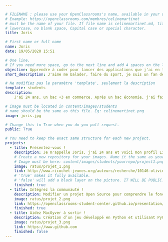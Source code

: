 ```yaml
---

# FILENAME : please use your OpenClassrooms's name, available in your url.
# Example: https://openclassrooms.com/membres/celinemartinet
# must be the name of your file. If file name is celinemartinet.md, title is celinemartinet.
# lowercase, no blank space, Capital case or special character.
title: Joris

# First name or full name
name: Joris
date: 19/05/2020 15:51

# One line.
# If you need more space, go to the next line and add 4 spaces on the left, as in 'description'.
objective: Apprendre à coder pour lancer des applications que j'ai en tête depuis des années.
short_description: J'aime me balader, faire du sport, je suis un fan de moto et de voiture de sport et pendant mon temps perdu j'aime toucher aux ordinateurs et toujours avoir de nouvelles idées en tête pour faire avancer ce monde. 

# Ne modifiez pas le paramètre 'template', seulement la description
template: students
description:
    J'ai 24 ans, un bac +3 en commerce. Après un bac économie, j'ai fais un BTS négociation commerciale et une année de bachelor en commerce automobile. J'ai travaillé 6 ans dans l'automobile, 4 en tant que vendeur et 2 en tant que responsable des ventes. J'ai décidé de laisser tomber le commerce pour une reconversion professionnelle dans le développement d'application iOS et ainsi pouvoir enfin développer toutes les applications que j'ai en tête depuis de nombreuses années. 

# image must be located in content/images/students
# name should be the same as this file. Eg: celinemartinet.png
image: joris.jpg

# Change this to True when you do you pull request.
public: True

# You need to keep the exact same structure for each new project.
projects:
  - title: Présentez-vous !
    description: Je m'appelle Joris, j'ai 24 ans et voici mon profil LinkedIn ! https://www.linkedin.com/in/joris-marhuenda-b6a16a188/
    # Create a new repository for your images. Name it the same as your nickname and profile picture.
    # Image must be here: content/images/students/yourrepo/project1.png
    image: ratus/projet_1.png
    link: http://www.ricochet-jeunes.org/auteurs/recherche/10146-olivier-vogel
    # 'true' makes it fully available.
    # 'false' will add a black layer on the picture. IT WILL BE PUBLIC!
    finished: true
  - title: Intégrez la communauté !
    description: Modifier un projet Open Source pour comprendre le fonctionnement de Git, de Github et des pull requests. 
    image: ratus/projet_2.png
    link: https://openclassrooms-student-center.github.io/presentation/students/ratus.html
    finished: true
  - title: Aidez MacGyver à sortir !
    description: Création d’un jeu développé en Python et utilisant PyGame.
    image: ratus/projet_3.png
    link: https://www.github.com
    finished: false
---
```



